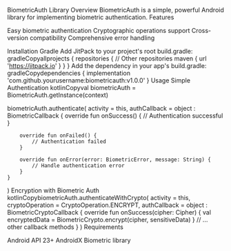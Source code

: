 BiometricAuth Library
Overview
BiometricAuth is a simple, powerful Android library for implementing biometric authentication.
Features

Easy biometric authentication
Cryptographic operations support
Cross-version compatibility
Comprehensive error handling

Installation
Gradle
Add JitPack to your project's root build.gradle:
gradleCopyallprojects {
    repositories {
        // Other repositories
        maven { url 'https://jitpack.io' }
    }
}
Add the dependency in your app's build.gradle:
gradleCopydependencies {
    implementation 'com.github.yourusername:biometricauth:v1.0.0'
}
Usage
Simple Authentication
kotlinCopyval biometricAuth = BiometricAuth.getInstance(context)

biometricAuth.authenticate(
    activity = this,
    authCallback = object : BiometricCallback {
        override fun onSuccess() {
            // Authentication successful
        }
        
        override fun onFailed() {
            // Authentication failed
        }
        
        override fun onError(error: BiometricError, message: String) {
            // Handle authentication error
        }
    }
)
Encryption with Biometric Auth
kotlinCopybiometricAuth.authenticateWithCrypto(
    activity = this,
    cryptoOperation = CryptoOperation.ENCRYPT,
    authCallback = object : BiometricCryptoCallback {
        override fun onSuccess(cipher: Cipher) {
            val encryptedData = BiometricCrypto.encrypt(cipher, sensitiveData)
        }
        // ... other callback methods
    }
)
Requirements

Android API 23+
AndroidX Biometric library
